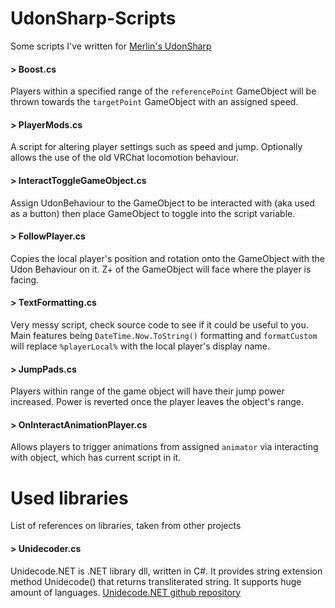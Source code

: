 # UdonSharp-Scripts

Some scripts I've written for [Merlin's UdonSharp](https://github.com/Merlin-san/UdonSharp)


#### > Boost.cs

Players within a specified range of the `referencePoint` GameObject will be thrown towards the `targetPoint` GameObject with an assigned speed. 


#### > PlayerMods.cs

A script for altering player settings such as speed and jump. Optionally allows the use of the old VRChat locomotion behaviour.                                                            


#### > InteractToggleGameObject.cs

Assign UdonBehaviour to the GameObject to be interacted with (aka used as a button) then place GameObject to toggle into the script variable.


#### > FollowPlayer.cs

Copies the local player's position and rotation onto the GameObject with the Udon Behaviour on it. Z+ of the GameObject will face where the player is facing.


#### > TextFormatting.cs

Very messy script, check source code to see if it could be useful to you. Main features being `DateTime.Now.ToString()` formatting and `formatCustom` will replace `%playerLocal%` with the local player's display name.


#### > JumpPads.cs

Players within range of the game object will have their jump power increased. Power is reverted once the player leaves the object's range.


#### > OnInteractAnimationPlayer.cs

Allows players to trigger animations from assigned `animator` via interacting with object, which has current script in it.


# Used libraries

List of references on libraries, taken from other projects

#### > Unidecoder.cs

Unidecode.NET is .NET library dll, written in C#. It provides string extension method Unidecode() that returns transliterated string. It supports huge amount of languages.
[Unidecode.NET github repository](https://github.com/thecoderok/Unidecode.NET)